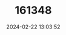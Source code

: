 ---
title: "161348"
category: "Fenestraja sibogae"
draft: false
date: 2024-02-22 13:03:52
languages:
  English: ["Siboga Pygmy Skate"]
---